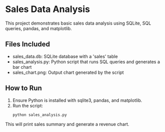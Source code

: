 
# Sales Data Analysis

This project demonstrates basic sales data analysis using SQLite, SQL queries, pandas, and matplotlib.

## Files Included
- sales_data.db: SQLite database with a 'sales' table
- sales_analysis.py: Python script that runs SQL queries and generates a bar chart
- sales_chart.png: Output chart generated by the script

## How to Run
1. Ensure Python is installed with sqlite3, pandas, and matplotlib.
2. Run the script:
   ```bash
   python sales_analysis.py
   ```

This will print sales summary and generate a revenue chart.
